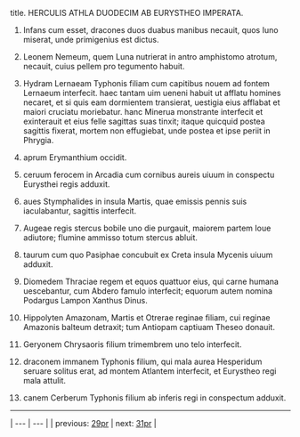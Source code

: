 title. HERCULIS ATHLA DUODECIM AB EURYSTHEO IMPERATA.



1. Infans cum esset, dracones duos duabus manibus necauit, quos Iuno miserat, unde primigenius est dictus.



2. Leonem Nemeum, quem Luna nutrierat in antro amphistomo atrotum, necauit, cuius pellem pro tegumento habuit.



3. Hydram Lernaeam Typhonis filiam cum capitibus nouem ad fontem Lernaeum interfecit. haec tantam uim ueneni habuit ut afflatu homines necaret, et si quis eam dormientem transierat, uestigia eius afflabat et maiori cruciatu moriebatur. hanc Minerua monstrante interfecit et exinterauit et eius felle sagittas suas tinxit; itaque quicquid postea sagittis fixerat, mortem non effugiebat, unde postea et ipse periit in Phrygia.



4. aprum Erymanthium occidit.



5. ceruum ferocem in Arcadia cum cornibus aureis uiuum in conspectu Eurysthei regis adduxit.



6. aues Stymphalides in insula Martis, quae emissis pennis suis iaculabantur, sagittis interfecit.



7. Augeae regis stercus bobile uno die purgauit, maiorem partem Ioue adiutore; flumine ammisso totum stercus abluit.



8. taurum cum quo Pasiphae concubuit ex Creta insula Mycenis uiuum adduxit.



9. Diomedem Thraciae regem et equos quattuor eius, qui carne humana uescebantur, cum Abdero famulo interfecit; equorum autem nomina Podargus Lampon Xanthus Dinus.



10. Hippolyten Amazonam, Martis et Otrerae reginae filiam, cui reginae Amazonis balteum detraxit; tum Antiopam captiuam Theseo donauit.



11. Geryonem Chrysaoris filium trimembrem uno telo interfecit.



12. draconem immanem Typhonis filium, qui mala aurea Hesperidum seruare solitus erat, ad montem Atlantem interfecit, et Eurystheo regi mala attulit.



13. canem Cerberum Typhonis filium ab inferis regi in conspectum adduxit.



---

| --- | --- |
| previous: [29pr](../29pr/) | next: [31pr](../31pr/) |